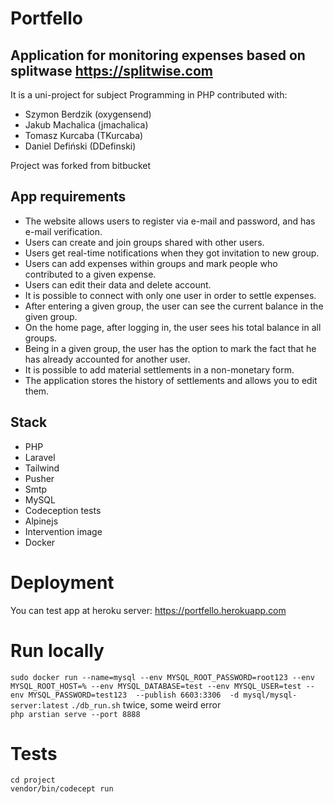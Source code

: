# Portfello 

## Application for monitoring expenses based on splitwase https://splitwise.com

It is a uni-project for subject Programming in PHP contributed with:
- Szymon Berdzik (oxygensend)
- Jakub Machalica (jmachalica)
- Tomasz Kurcaba (TKurcaba)
- Daniel Defiński (DDefinski)

Project was forked from bitbucket 

## App requirements

- The website allows users to register via e-mail and password, and has e-mail verification.
- Users can create and join groups shared with other users.
- Users get real-time notifications when they got invitation to new group.
- Users can add expenses within groups and mark people who contributed to a given expense.
- Users can edit their data and delete account.
- It is possible to connect with only one user in order to settle expenses.
- After entering a given group, the user can see the current balance in the given group.
- On the home page, after logging in, the user sees his total balance in all groups.
- Being in a given group, the user has the option to mark the fact that he has already accounted for another user.
- It is possible to add material settlements in a non-monetary form.
- The application stores the history of settlements and allows you to edit them.

## Stack
- PHP
- Laravel
- Tailwind
- Pusher
- Smtp
- MySQL
- Codeception tests
- Alpinejs
- Intervention image
- Docker

# Deployment
 You can test app at heroku server: https://portfello.herokuapp.com

# Run locally

`sudo docker run --name=mysql --env MYSQL_ROOT_PASSWORD=root123 --env MYSQL_ROOT_HOST=% --env MYSQL_DATABASE=test --env MYSQL_USER=test --env MYSQL_PASSWORD=test123  --publish 6603:3306  -d mysql/mysql-server:latest`
`./db_run.sh` twice, some weird error </br>
`php arstian serve --port 8888`

# Tests

`cd project` </br>
`vendor/bin/codecept run`



